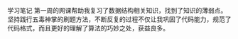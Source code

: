学习笔记
第一周的网课帮助我复习了数据结构相关知识，找到了知识的薄弱点。
坚持践行五毒神掌的刷题方法，不断反复的过程不仅让我巩固了代码能力，规范了代码格式，而且更好的理解了算法的巧妙之处，获益良多。
